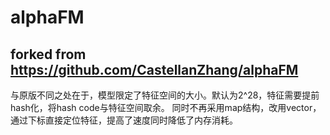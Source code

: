 # alphaFM
## forked from https://github.com/CastellanZhang/alphaFM

与原版不同之处在于，模型限定了特征空间的大小。默认为2^28，特征需要提前hash化，将hash code与特征空间取余。
同时不再采用map结构，改用vector，通过下标直接定位特征，提高了速度同时降低了内存消耗。
